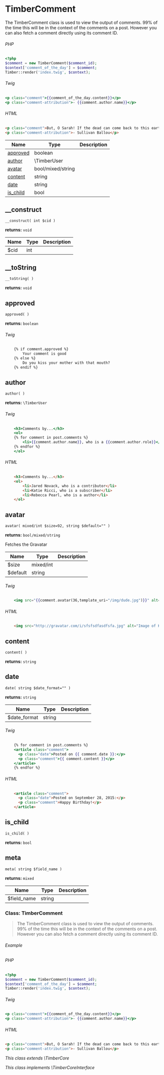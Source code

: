 
# TimberComment
The TimberComment class is used to view the output of comments. 99% of the time this will be in the context of the comments on a post. However you can also fetch a comment directly using its comment ID.

###### PHP
```php
<?php
$comment = new TimberComment($comment_id);
$context['comment_of_the_day'] = $comment;
Timber::render('index.twig', $context);
```
###### Twig
```handlebars
<p class="comment">{{comment_of_the_day.content}}</p>
<p class="comment-attribution">- {{comment.author.name}}</p>
```
###### HTML
```html
<p class="comment">But, O Sarah! If the dead can come back to this earth and flit unseen around those they loved, I shall always be near you; in the garish day and in the darkest night -- amidst your happiest scenes and gloomiest hours - always, always; and if there be a soft breeze upon your cheek, it shall be my breath; or the cool air fans your throbbing temple, it shall be my spirit passing by.</p>
<p class="comment-attribution">- Sullivan Ballou</p>
```

Name | Type | Description
---- | ---- | -----------
[approved](#approved) | boolean | 
[author](#author) | \TimberUser | 
[avatar](#avatar) | bool/mixed/string | 
[content](#content) | string | 
[date](#date) | string | 
[is_child](#is_child) | bool | 

## __construct
`__construct( int $cid )`

**returns:** `void` 

Name | Type | Description
---- | ---- | -----------
$cid | int | 



## __toString
`__toString( )`

**returns:** `void` 



## approved
`approved( )`

**returns:** `boolean` 

###### Twig
```handlebars
	{% if comment.approved %}
		Your comment is good
	{% else %}
		Do you kiss your mother with that mouth?
	{% endif %}
```

## author
`author( )`

**returns:** `\TimberUser` 

###### Twig
```handlebars
	<h3>Comments by...</h3>
	<ol>
	{% for comment in post.comments %}
		<li>{{comment.author.name}}, who is a {{comment.author.role}}</li>
	{% endfor %}
	</ol>
```
###### HTML
```html
	<h3>Comments by...</h3>
	<ol>
		<li>Jared Novack, who is a contributor</li>
		<li>Katie Ricci, who is a subscriber</li>
		<li>Rebecca Pearl, who is a author</li>
	</ol>
```

## avatar
`avatar( mixed/int $size=92, string $default="" )`

**returns:** `bool/mixed/string` 

Fetches the Gravatar

Name | Type | Description
---- | ---- | -----------
$size | mixed/int | 
$default | string | 

###### Twig
```handlebars
	<img src="{{comment.avatar(36,template_uri~"/img/dude.jpg")}}" alt="Image of {{comment.author.name}}" />
```
###### HTML
```html
	<img src="http://gravatar.com/i/sfsfsdfasdfsfa.jpg" alt="Image of Katherine Rich" />
```

## content
`content( )`

**returns:** `string` 



## date
`date( string $date_format="" )`

**returns:** `string` 

Name | Type | Description
---- | ---- | -----------
$date_format | string | 

###### Twig
```handlebars
	{% for comment in post.comments %}
	<article class="comment">
	  <p class="date">Posted on {{ comment.date }}:</p>
	  <p class="comment">{{ comment.content }}</p>
	</article>
	{% endfor %}
```
###### HTML
```html
	<article class="comment">
	  <p class="date">Posted on September 28, 2015:</p>
	  <p class="comment">Happy Birthday!</p>
	</article>
```

## is_child
`is_child( )`

**returns:** `bool` 



## meta
`meta( string $field_name )`

**returns:** `mixed` 

Name | Type | Description
---- | ---- | -----------
$field_name | string | 




### Class: TimberComment

> The TimberComment class is used to view the output of comments. 99% of the time this will be in the context of the comments on a post. However you can also fetch a comment directly using its comment ID.

###### Example
###### PHP
```php
<?php
$comment = new TimberComment($comment_id);
$context['comment_of_the_day'] = $comment;
Timber::render('index.twig', $context);
```
###### Twig
```handlebars
<p class="comment">{{comment_of_the_day.content}}</p>
<p class="comment-attribution">- {{comment.author.name}}</p>
```
###### HTML
```html
<p class="comment">But, O Sarah! If the dead can come back to this earth and flit unseen around those they loved, I shall always be near you; in the garish day and in the darkest night -- amidst your happiest scenes and gloomiest hours - always, always; and if there be a soft breeze upon your cheek, it shall be my breath; or the cool air fans your throbbing temple, it shall be my spirit passing by.</p>
<p class="comment-attribution">- Sullivan Ballou</p>
```



*This class extends \TimberCore*

*This class implements \TimberCoreInterface*

